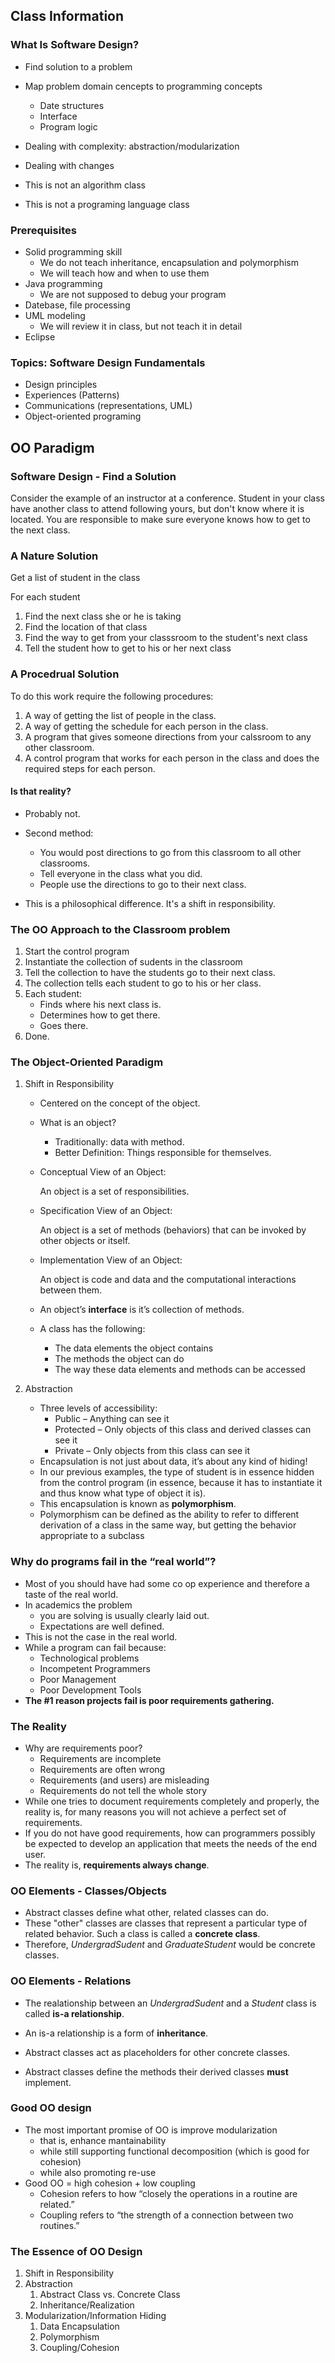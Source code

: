 ## Class Information

### What Is Software Design?

- Find solution to a problem
- Map problem domain cencepts to programming concepts
  - Date structures
  - Interface
  - Program logic
- Dealing with complexity: abstraction/modularization
- Dealing with changes



- This is not an algorithm class
- This is not a programing language class


### Prerequisites

- Solid programming skill
  - We do not teach inheritance, encapsulation and polymorphism
  - We will teach how and when to use them
- Java programming
  - We are not supposed to debug your program
- Datebase, file processing
- UML modeling
  - We will review it in class, but not teach it in detail
- Eclipse


### Topics: Software Design Fundamentals

- Design principles
- Experiences (Patterns)
- Communications (representations, UML)
- Object-oriented programing





## OO Paradigm

### Software Design - Find a Solution

Consider the example of an instructor at a conference. Student in your class have another class to attend following yours, but don't know where it is located. You are responsible to make sure everyone knows how to get to the next class.

### A Nature Solution

Get a list of student in the class

For each student

1. Find the next class she or he is taking
2. Find the location of that class
3. Find the way to get from your classsroom to  the student's next class
4. Tell the student how to get to his or her next class

### A Procedrual Solution

To do this work require the following procedures:

1. A way of getting the list of people in the class.
2. A way of getting the schedule for each person in the class.
3. A program that gives someone directions from your calssroom to any other classroom.
4. A control program that works for each person in the class and does the required steps for each person.

#### Is that reality?

- Probably not.
- Second method:
  - You would post directions to go from this classroom to all other classrooms.
  - Tell everyone in the class what you did.
  - People use the directions to go to their next class.


- This is a philosophical difference. It's a shift in responsibility.

### The OO Approach to the Classroom problem

1. Start the control program
2. Instantiate the collection of sudents in the classroom
3. Tell the collection to have the students go to their next class.
4. The collection tells each student to go to his or her class.
5. Each student:
   - Finds where his next class is.
   - Determines how to get there.
   - Goes there.
6. Done.

### The Object-Oriented Paradigm

1. Shift in Responsibility

   - Centered on the concept of the object. 

   - What is an object?

     - Traditionally: data with method.
     - Better Definition: Things responsible for themselves.

   - Conceptual View of an Object:

     An object is a set of responsibilities.

   - Specification View of an Object:

     An object is a set of methods (behaviors) that can be invoked by other objects or itself.

   - Implementation View of an Object:

     An object is code and data and the computational interactions between them.

   - An object’s **interface** is it’s collection of methods.

   - A class has the following:

     - The data elements the object contains
     - The methods the object can do
     - The way these data elements and methods can be accessed

2. Abstraction

   - Three levels of accessibility:
     - Public – Anything can see it
     - Protected – Only objects of this class and derived classes can see it
     - Private – Only objects from this class can see it
   - Encapsulation is not just about data, it’s about any kind of hiding!
   - In our previous examples, the type of student is in essence hidden from the control program (in essence, because it has to instantiate it and thus know what type of object it is).
   - This encapsulation is known as **polymorphism**.
   - Polymorphism can be defined as the ability to refer to different derivation of a class in the same way, but getting the behavior appropriate to a subclass

### Why do programs fail in the “real world”? 

- Most of you should have had some co op experience and therefore a taste of the real world. 
- In academics the problem
  - you are solving is usually clearly laid out. 
  - Expectations are well defined. 
- This is not the case in the real world. 
- While a program can fail because:
  - Technological problems
  - Incompetent Programmers
  - Poor Management
  - Poor Development Tools
- **The #1 reason projects fail is poor requirements gathering.**

### The Reality

- Why are requirements poor?
  - Requirements are incomplete
  - Requirements are often wrong
  - Requirements (and users) are misleading
  - Requirements do not tell the whole story
- While one tries to document requirements completely and properly, the reality is, for many reasons you will not achieve a perfect set of requirements. 
- If you do not have good requirements, how can programmers possibly be expected to develop an application that meets the needs of the end user.
- The reality is, **requirements always change**.

### OO Elements - Classes/Objects

- Abstract classes define what other, related classes can do.
- These "other" classes are classes that represent a particular type of related behavior. Such a class is called a **concrete class**.
- Therefore, *UndergradSudent* and *GraduateStudent* would be concrete classes.

### OO Elements - Relations

- The realationship between an  *UndergradSudent* and a *Student* class is called **is-a relationship**.
- An is-a relationship is a form of **inheritance**.


- Abstract classes act as placeholders for other concrete classes.
- Abstract classes define the methods their derived classes **must** implement.

### Good OO design

- The most important promise of OO is improve modularization
  - that is, enhance mantainability
  - while still supporting functional decomposition (which is good for cohesion)
  - while also promoting re-use
- Good OO = high cohesion + low coupling
  - Cohesion refers to how “closely the operations in a routine are related.”
  - Coupling refers to “the strength of a connection between two routines.”




### The Essence of OO Design

1. Shift in Responsibility
2. Abstraction
   1. Abstract Class vs. Concrete Class
   2. Inheritance/Realization
3. Modularization/Information Hiding
   1. Data Encapsulation
   2. Polymorphism
   3. Coupling/Cohesion



